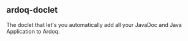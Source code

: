 ardoq-doclet
----

The doclet that let's you automatically add all your JavaDoc and Java Application to Ardoq.
